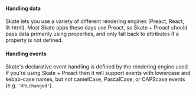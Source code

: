 <h4 id="skate-handling-data">Handling data</h4>

Skate lets you use a variety of different rendering engines (Preact, React,
lit-html). Most Skate apps these days use Preact, so Skate + Preact should pass
data primarily using properties, and only fall back to attributes if a property
is not defined.

<h4 id="skate-handling-events">Handling events</h4>

Skate's declarative event handling is defined by the rendering engine used. If
you're using Skate + Preact then it will support events with lowercase and
kebab-case names, but not camelCase, PascalCase, or CAPScase events (e.g.
<code>'URLchanged'</code>).
